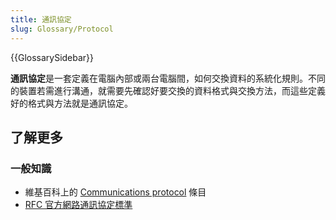 ```yaml
---
title: 通訊協定
slug: Glossary/Protocol
---
```


{{GlossarySidebar}}

**通訊協定**是一套定義在電腦內部或兩台電腦間，如何交換資料的系統化規則。不同的裝置若需進行溝通，就需要先確認好要交換的資料格式與交換方法，而這些定義好的格式與方法就是通訊協定。

## 了解更多

### 一般知識

- 維基百科上的 [Communications protocol](https://zh.wikipedia.org/wiki/Communications_protocol) 條目
- [RFC 官方網路通訊協定標準](https://www.rfc-editor.org/search/standards.php)
